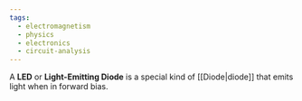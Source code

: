 ```yaml
---
tags:
  - electromagnetism
  - physics
  - electronics
  - circuit-analysis
---
```

A **LED** or **Light-Emitting Diode** is a special kind of [[Diode|diode]] that emits light when in forward bias. 